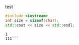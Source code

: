 
test
```cpp
#include <iostream>
int size = sizeof(char);
std::cout << size << std::endl;
```
```output
1
111```
